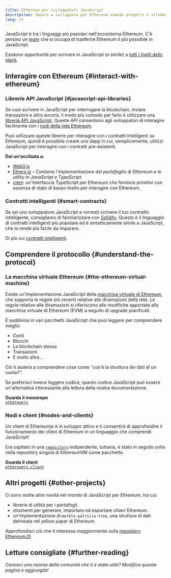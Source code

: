 ```yaml
---
title: Ethereum per sviluppatori JavaScript
description: Impara a sviluppare per Ethereum usando progetti e strumenti basati su JavaScript.
lang: it
---
```


JavaScript è tra i linguaggi più popolari nell'ecosistema Ethereum. C'è persino un [team](https://github.com/ethereumjs) che si occupa di trasferire Ethereum il più possibile in JavaScript.

Esistono opportunità per scrivere in JavaScript (o simile) a [tutti i livelli dello stack](/developers/docs/ethereum-stack/).

## Interagire con Ethereum {#interact-with-ethereum}

### Librerie API JavaScript {#javascript-api-libraries}

Se vuoi scrivere in JavaScript per interrogare la blockchain, inviare transazioni e altro ancora, il modo più comodo per farlo è utilizzare una [libreria API JavaScript](/developers/docs/apis/javascript/). Queste API consentono agli sviluppatori di interagire facilmente con i [nodi della rete Ethereum](/developers/docs/nodes-and-clients/).

Puoi utilizzare queste librerie per interagire con i contratti intelligenti su Ethereum, quindi è possibile creare una dapp in cui, semplicemente, utilizzi JavaScript per interagire con i contratti pre-esistenti.

**Dai un'occhiata a:**

- [Web3.js](https://web3js.readthedocs.io/)
- [Ethers.js](https://docs.ethers.io/) _– Contiene l'implementazione del portafoglio di Ethereum e le utility in JavaScript e TypeScript._
- [viem](https://viem.sh): un'interfaccia TypeScript per Ethereum che fornisce primitivi con assenza di stato di basso livello per interagire con Ethereum.

### Contratti intelligenti {#smart-contracts}

Se sei uno sviluppatore JavaScript e vorresti scrivere il tuo contratto intelligente, consigliamo di familiarizzare con [Solidity](https://solidity.readthedocs.io). Questo è il linguaggio di contratti intelligenti più popolare ed è sintatticamente simile a JavaScript, che lo rende più facile da imparare.

Di più sui [contratti intelligenti](/developers/docs/smart-contracts/).

## Comprendere il protocollo {#understand-the-protocol}

### La macchina virtuale Ethereum {#the-ethereum-virtual-machine}

Esiste un'implementazione JavaScript della [macchina virtuale di Ethereum](/developers/docs/evm/), che supporta le regole più recenti relative alle diramazioni della rete. Le regole relative alle diramazioni si riferiscono alle modifiche apportate alla macchina virtuale di Ethereum (EVM) a seguito di upgrade pianificati.

È suddivisa in vari pacchetti JavaScript che puoi leggere per comprendere meglio:

- Conti
- Blocchi
- La blockchain stessa
- Transazioni
- E molto altro...

Ciò ti aiuterà a comprendere cose come "cos'è la struttura dei dati di un conto?".

Se preferisci invece leggere codice, questo codice JavaScript può essere un'alternativa interessante alla lettura della nostra documentazione.

**Guarda il monorepo**  
[`ethereumjs`](https://github.com/ethereumjs/ethereumjs-vm)

### Nodi e client {#nodes-and-clients}

Un client di Ethereumjs è in sviluppo attivo e ti consentirà di approfondire il funzionamento dei client di Ethereum in un linguaggio che comprendi: JavaScript!

Era ospitato in una [`repository`](https://github.com/ethereumjs/ethereumjs-client) indipendente, tuttavia, è stato in seguito unito nella repository singola di EthereumVM come pacchetto.

**Guarda il client**  
[`ethereumjs-client`](https://github.com/ethereumjs/ethereumjs-monorepo/tree/master/packages/client)

## Altri progetti {#other-projects}

Ci sono molte altre novità nel mondo di JavaScript per Ethereum, tra cui:

- librerie di utilità per i portafogli.
- strumenti per generare, importare ed esportare chiavi Ethereum.
- un'implementazione di `merkle-patricia-tree`, una struttura di dati delineata nel yellow paper di Ethereum.

Approfondisci ciò che ti interessa maggiormente sulla [repository EthereumJS](https://github.com/ethereumjs)

## Letture consigliate {#further-reading}

_Conosci una risorsa della comunità che ti è stata utile? Modifica questa pagina e aggiungila!_
